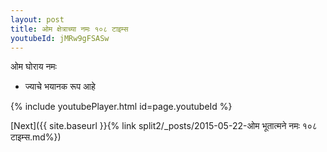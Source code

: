 ```yaml
---
layout: post
title: ओम क्षेत्राच्या नमः १०८ टाइम्स
youtubeId: jMRw9gFSASw
---
```

 
 
 ओम घोराय नमः  
 
 -  ज्याचे भयानक रूप आहे 
 
  
 
  
 
 
 
 
 
 


{% include youtubePlayer.html id=page.youtubeId %}
 
[Next]({{ site.baseurl }}{% link  split2/_posts/2015-05-22-ओम भूतात्मने नमः १०८ टाइम्स.md%})
 
